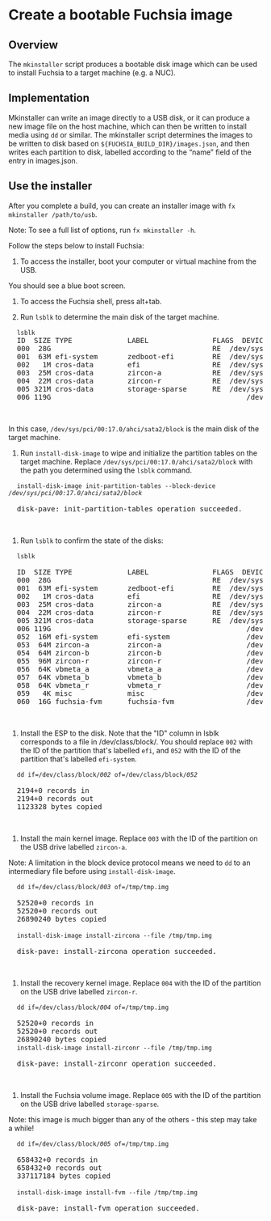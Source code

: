 # Create a bootable Fuchsia image

## Overview

The `mkinstaller` script produces a bootable disk image which can be used to
install Fuchsia to a target machine (e.g. a NUC).


## Implementation

Mkinstaller can write an image directly to a USB disk, or it can produce a new
image file on the host machine, which can then be written to install media using
`dd` or similar. The mkinstaller script determines the images to be written to
disk based on `${FUCHSIA_BUILD_DIR}/images.json`, and then writes each partition
to disk, labelled according to the “name” field of the entry in images.json.


## Use the installer

After you complete a build, you can create an installer image with
`fx mkinstaller /path/to/usb`.

Note: To see a full list of options, run `fx mkinstaller -h`.

Follow the steps below to install Fuchsia:

1. To access the installer, boot your computer or virtual machine from the USB.

  You should see a blue boot screen.

1. To access the Fuchsia shell, press alt+tab.

1. Run `lsblk` to determine the main disk of the target machine.

  <pre class="prettyprint">
  <code class="devsite-terminal">lsblk</code>
  <span class="no-select">ID  SIZE TYPE         	LABEL            	FLAGS  DEVICE
  000  28G                                   	RE 	/dev/sys/pci/00:14.0/xhci/usb-bus/001/001/ifc-000/ums/lun-000/block
  001  63M efi-system   	zedboot-efi      	RE 	/dev/sys/pci/00:14.0/xhci/usb-bus/001/001/ifc-000/ums/lun-000/block/part-000/block
  002   1M cros-data    	efi              	RE 	/dev/sys/pci/00:14.0/xhci/usb-bus/001/001/ifc-000/ums/lun-000/block/part-001/block
  003  25M cros-data    	zircon-a         	RE 	/dev/sys/pci/00:14.0/xhci/usb-bus/001/001/ifc-000/ums/lun-000/block/part-002/block
  004  22M cros-data    	zircon-r         	RE 	/dev/sys/pci/00:14.0/xhci/usb-bus/001/001/ifc-000/ums/lun-000/block/part-003/block
  005 321M cros-data    	storage-sparse   	RE 	/dev/sys/pci/00:14.0/xhci/usb-bus/001/001/ifc-000/ums/lun-000/block/part-004/block
  006 119G                                          	/dev/sys/pci/00:17.0/ahci/sata2/block
  </span>
  </pre>

  In this case, `/dev/sys/pci/00:17.0/ahci/sata2/block` is the main disk of the
  target machine.

1. Run `install-disk-image` to wipe and initialize the partition tables on the
  target machine. Replace `/dev/sys/pci/00:17.0/ahci/sata2/block` with the path
  you determined using the `lsblk` command.

  <pre class="prettyprint">
  <code class="devsite-terminal">install-disk-image init-partition-tables --block-device <var>/dev/sys/pci/00:17.0/ahci/sata2/block</var></code>
  <span class="no-select">
  disk-pave: init-partition-tables operation succeeded.
  </span>
  </pre>

1. Run `lsblk` to confirm the state of the disks:

  <pre class="prettyprint">
  <code class="devsite-terminal">lsblk</code>
  <span class="no-select">
  ID  SIZE TYPE         	LABEL            	FLAGS  DEVICE
  000  28G                                   	RE 	/dev/sys/pci/00:14.0/xhci/usb-bus/001/001/ifc-000/ums/lun-000/block
  001  63M efi-system   	zedboot-efi      	RE 	/dev/sys/pci/00:14.0/xhci/usb-bus/001/001/ifc-000/ums/lun-000/block/part-000/block
  002   1M cros-data    	efi              	RE 	/dev/sys/pci/00:14.0/xhci/usb-bus/001/001/ifc-000/ums/lun-000/block/part-001/block
  003  25M cros-data    	zircon-a         	RE 	/dev/sys/pci/00:14.0/xhci/usb-bus/001/001/ifc-000/ums/lun-000/block/part-002/block
  004  22M cros-data    	zircon-r         	RE 	/dev/sys/pci/00:14.0/xhci/usb-bus/001/001/ifc-000/ums/lun-000/block/part-003/block
  005 321M cros-data    	storage-sparse   	RE 	/dev/sys/pci/00:14.0/xhci/usb-bus/001/001/ifc-000/ums/lun-000/block/part-004/block
  006 119G                                          	/dev/sys/pci/00:17.0/ahci/sata2/block
  052  16M efi-system   	efi-system              	/dev/sys/pci/00:17.0/ahci/sata2/block/part-000/block
  053  64M zircon-a     	zircon-a                	/dev/sys/pci/00:17.0/ahci/sata2/block/part-001/block
  054  64M zircon-b     	zircon-b                	/dev/sys/pci/00:17.0/ahci/sata2/block/part-002/block
  055  96M zircon-r     	zircon-r                	/dev/sys/pci/00:17.0/ahci/sata2/block/part-003/block
  056  64K vbmeta_a     	vbmeta_a                	/dev/sys/pci/00:17.0/ahci/sata2/block/part-004/block
  057  64K vbmeta_b     	vbmeta_b                	/dev/sys/pci/00:17.0/ahci/sata2/block/part-005/block
  058  64K vbmeta_r     	vbmeta_r                	/dev/sys/pci/00:17.0/ahci/sata2/block/part-006/block
  059   4K misc         	misc                    	/dev/sys/pci/00:17.0/ahci/sata2/block/part-007/block
  060  16G fuchsia-fvm  	fuchsia-fvm             	/dev/sys/pci/00:17.0/ahci/sata2/block/part-008/block
  </span>
  </pre>

1. Install the ESP to the disk. Note that the "ID" column in lsblk
  corresponds to a file in /dev/class/block/<ID>. You should replace
  `002` with the ID of the partition that's labelled `efi`, and `052`
  with the ID of the partition that's labelled `efi-system`.


  <pre class="prettyprint">
  <code class="devsite-terminal">dd if=/dev/class/block/<var>002</var> of=/dev/class/block/<var>052</var></code>
  <span class="no-select">
  2194+0 records in
  2194+0 records out
  1123328 bytes copied
  </span>
  </pre>

1. Install the main kernel image. Replace `003` with the ID of the partition on
  the USB drive labelled `zircon-a`.

  Note: A limitation in the block device protocol means we need
  to `dd` to an intermediary file before using `install-disk-image`.

  <pre class="prettyprint">
  <code class="devsite-terminal">dd if=/dev/class/block/<var>003</var> of=/tmp/tmp.img</code>
  <span class="no-select">
  52520+0 records in
  52520+0 records out
  26890240 bytes copied
  </span>
  <code class="devsite-terminal">install-disk-image install-zircona --file /tmp/tmp.img</code>
  <span class="no-select">
  disk-pave: install-zircona operation succeeded.
  </span>
  </pre>

1. Install the recovery kernel image. Replace `004` with the ID of the partition
  on the USB drive labelled `zircon-r`.

  <pre class="prettyprint">
  <code class="devsite-terminal">dd if=/dev/class/block/<var>004</var> of=/tmp/tmp.img</code>
  <span class="no-select">
  52520+0 records in
  52520+0 records out
  26890240 bytes copied
  <code class="devsite-terminal">install-disk-image install-zirconr --file /tmp/tmp.img</code>
  <span class="no-select">
  disk-pave: install-zirconr operation succeeded.
  </span>
  </pre>

1. Install the Fuchsia volume image. Replace `005` with the ID of the partition
  on the USB drive labelled `storage-sparse`.

  Note: this image is much bigger than any of the others - this step
  may take a while!

  <pre class="prettyprint">
  <code class="devsite-terminal">dd if=/dev/class/block/<var>005</var> of=/tmp/tmp.img</code>
  <span class="no-select">
  658432+0 records in
  658432+0 records out
  337117184 bytes copied
  </span>
  <code class="devsite-terminal">install-disk-image install-fvm --file /tmp/tmp.img</code>
  <span class="no-select">
  disk-pave: install-fvm operation succeeded.
  </span>
  </pre>


